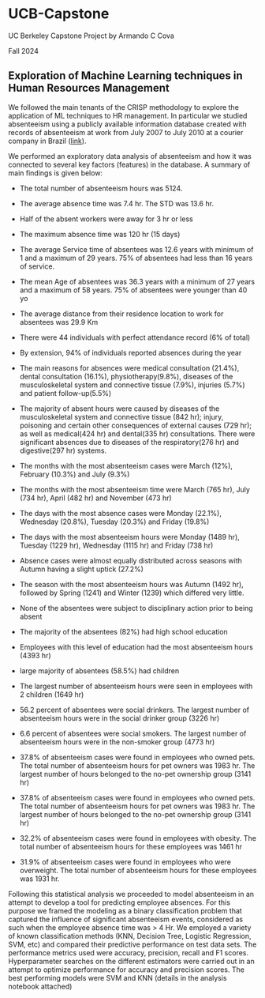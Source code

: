 # UCB-Capstone
UC Berkeley Capstone Project by Armando C Cova

Fall 2024

Exploration of Machine Learning techniques in Human Resources Management
---------------------------------------------------------------------------

We followed the main tenants of the CRISP methodology to explore the application of ML techniques to HR management. In particular we studied absenteeism using a publicly available information database created with records of absenteeism at work from July 2007 to July 2010 at a courier company in Brazil ([link](https://archive.ics.uci.edu/dataset/445/absenteeism+at+work)). 

We performed an exploratory data analysis of absenteeism and how it was connected to several key factors (features) in the database. A summary of main findings is given below:
* The total number of absenteeism hours was 5124.
  
* The average absence time was 7.4 hr. The STD was 13.6 hr.
  
* Half of the absent workers were away for 3 hr or less
  
* The maximum absence time was 120 hr (15 days)
  
* The average Service time of absentees was 12.6 years with minimum of 1 and a maximum of 29 years. 75% of absentees had less than 16 years of service.
  
* The mean Age of absentees was 36.3 years with a minimum of 27 years and a maximum of 58 years. 75% of absentees were younger than 40 yo
  
* The average distance from their residence location to work for absentees was 29.9 Km
    
* There were 44 individuals with perfect attendance record (6% of total)
  
* By extension, 94% of individuals reported absences during the year 

* The main reasons for absences were medical consultation (21.4%), dental consultation (16.1%), physiotherapy(9.8%), diseases of the musculoskeletal system and connective tissue (7.9%), injuries (5.7%) and patient follow-up(5.5%)

* The majority of absent hours were caused by diseases of the musculoskeletal system and connective tissue (842 hr); injury, poisoning and certain other consequences of external causes (729 hr); as well as medical(424 hr) and dental(335 hr) consultations. There were significant absences due to diseases of the respiratory(276 hr) and digestive(297 hr) systems.

* The months with the most absenteeism cases were March (12%), February (10.3%) and July (9.3%)
  
* The months with the most absenteeism time were March (765 hr), July (734 hr), April (482 hr) and November (473 hr)
  
* The days with the most absence cases were Monday (22.1%), Wednesday (20.8%), Tuesday (20.3%) and Friday (19.8%)
  
* The days with the most absenteeism hours were Monday (1489 hr), Tuesday (1229 hr), Wednesday (1115 hr) and Friday (738 hr)
  
* Absence cases were almost equally distributed across seasons with Autumn having a slight uptick (27.2%)
  
* The season with the most absenteeism hours was Autumn (1492 hr), followed by Spring (1241) and Winter (1239) which differed very little.

* None of the absentees were subject to disciplinary action prior to being absent
  
* The majority of the absentees (82%) had high school education

* Employees with this level of education had the most absenteeism hours (4393 hr)

* large majority of absentees (58.5%) had children

* The largest number of absenteeism hours were seen in employees with 2 children (1649 hr)
  
* 56.2 percent of absentees were social drinkers. The largest number of absenteeism hours were in the social drinker group (3226 hr)
  
* 6.6 percent of absentees were social smokers. The largest number of absenteeism hours were in the non-smoker group (4773 hr)
  
* 37.8% of absenteeism cases were found in employees who owned pets. The total number of absenteeism hours for pet owners was 1983 hr. The largest number of hours belonged to the no-pet ownership group (3141 hr)
  
* 37.8% of absenteeism cases were found in employees who owned pets. The total number of absenteeism hours for pet owners was 1983 hr. The largest number of hours belonged to the no-pet ownership group (3141 hr)
  
* 32.2% of absenteeism cases were found in employees with obesity. The total number of absenteeism hours for these employees was 1461 hr
  
* 31.9% of absenteeism cases were found in employees who were overweight. The total number of absenteeism hours for these employees was 1931 hr.
  
Following this statistical analysis we proceeded to model absenteeism in an attempt to develop a tool for predicting employee absences. For this purpose we framed the modeling as a binary classification problem that captured the influence of significant absenteeism events, considered as such when the employee absence time was > 4 Hr.  We employed a variety of known classification methods (KNN, Decision Tree, Logistic Regression, SVM, etc) and compared their predictive performance on test data sets. The performance metrics used were accuracy, precision, recall and F1 scores. Hyperparameter searches on the different estimators were carried out in an attempt to optimize performance for accuracy and precision scores. The best performing models were SVM and KNN (details in the analysis notebook attached)




